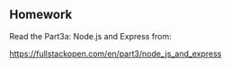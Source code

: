 ## Homework

Read the Part3a: Node.js and Express from:

https://fullstackopen.com/en/part3/node_js_and_express
